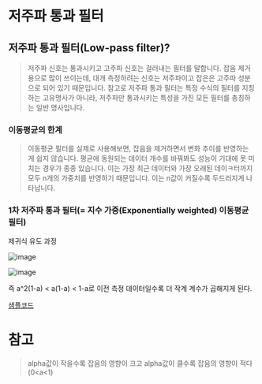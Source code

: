 # 저주파 통과 필터

## 저주파 통과 필터(Low-pass filter)?
>저주파 신호는 통과시키고 고주파 신호는 걸러내는 필터를 말합니다. 잡음 제거용으로 많이 쓰이는데, 대개 측정하려는 신호는 저주파이고 잡은은 고주파 성분으로 되어 있기 때문입니다. 참고로 저주파 통과 필터는 특정 수식의 필터를 지칭하는 고유명사가 아니라, 저주파만 통과시키는 특성을 가진 모든 필터를 총칭하는 일반 명사입니다.

### 이동평균의 한계
> 이동평균 필터를 실제로 사용해보면, 잡음을 제거하면서 변화 추이를 반영하는 게 쉽지 않습니다. 평균에 동원되는 데이터 개수를 바꿔봐도 성능이 기대에 못 미치는 경우가 종종 있습니다. 이는 가장 최근 데이터와 가장 오래된 데이ㅋ터까지 모두 n개의 가중치를 반영하기 때문입니다. 이는 n값이 커질수록 두드러지게 나타납니다. 

### 1차 저주파 통과 필터(= 지수 가중(Exponentially weighted) 이동평균 필터)

제귀식 유도 과정

![image](https://user-images.githubusercontent.com/65435447/163109697-6237b3c2-2887-4f7a-987a-5f30ac2bbce0.png)

![image](https://user-images.githubusercontent.com/65435447/163110299-662ca7dd-86c8-4370-a06c-838957ff35cb.png)

즉 a^2(1-a) < a(1-a) < 1-a로 이전 측정 데이터일수록 더 작계 계수가 곱해지게 된다.

[샘플코드](Low_pass_filter.py)

# 참고
> alpha값이 작을수록 잡음의 영향이 크고 alpha값이 클수록 잡음의 영향이 적다 (0<a<1)
